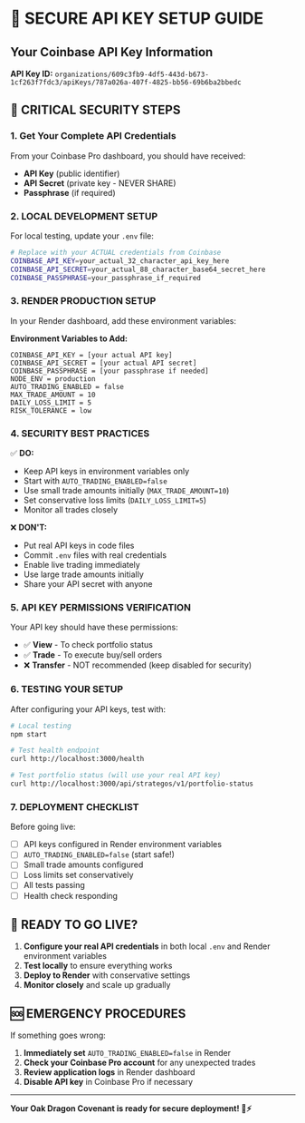 # 🔐 SECURE API KEY SETUP GUIDE

## Your Coinbase API Key Information
**API Key ID:** `organizations/609c3fb9-4df5-443d-b673-1cf263f7fdc3/apiKeys/787a026a-407f-4825-bb56-69b6ba2bbedc`

## 🚨 CRITICAL SECURITY STEPS

### 1. Get Your Complete API Credentials
From your Coinbase Pro dashboard, you should have received:
- **API Key** (public identifier)
- **API Secret** (private key - NEVER SHARE)
- **Passphrase** (if required)

### 2. LOCAL DEVELOPMENT SETUP
For local testing, update your `.env` file:

```bash
# Replace with your ACTUAL credentials from Coinbase
COINBASE_API_KEY=your_actual_32_character_api_key_here
COINBASE_API_SECRET=your_actual_88_character_base64_secret_here
COINBASE_PASSPHRASE=your_passphrase_if_required
```

### 3. RENDER PRODUCTION SETUP
In your Render dashboard, add these environment variables:

**Environment Variables to Add:**
```
COINBASE_API_KEY = [your actual API key]
COINBASE_API_SECRET = [your actual API secret]
COINBASE_PASSPHRASE = [your passphrase if needed]
NODE_ENV = production
AUTO_TRADING_ENABLED = false
MAX_TRADE_AMOUNT = 10
DAILY_LOSS_LIMIT = 5
RISK_TOLERANCE = low
```

### 4. SECURITY BEST PRACTICES

✅ **DO:**
- Keep API keys in environment variables only
- Start with `AUTO_TRADING_ENABLED=false`
- Use small trade amounts initially (`MAX_TRADE_AMOUNT=10`)
- Set conservative loss limits (`DAILY_LOSS_LIMIT=5`)
- Monitor all trades closely

❌ **DON'T:**
- Put real API keys in code files
- Commit `.env` files with real credentials
- Enable live trading immediately
- Use large trade amounts initially
- Share your API secret with anyone

### 5. API KEY PERMISSIONS VERIFICATION

Your API key should have these permissions:
- ✅ **View** - To check portfolio status
- ✅ **Trade** - To execute buy/sell orders
- ❌ **Transfer** - NOT recommended (keep disabled for security)

### 6. TESTING YOUR SETUP

After configuring your API keys, test with:

```bash
# Local testing
npm start

# Test health endpoint
curl http://localhost:3000/health

# Test portfolio status (will use your real API key)
curl http://localhost:3000/api/strategos/v1/portfolio-status
```

### 7. DEPLOYMENT CHECKLIST

Before going live:
- [ ] API keys configured in Render environment variables
- [ ] `AUTO_TRADING_ENABLED=false` (start safe!)
- [ ] Small trade amounts configured
- [ ] Loss limits set conservatively  
- [ ] All tests passing
- [ ] Health check responding

## 🚀 READY TO GO LIVE?

1. **Configure your real API credentials** in both local `.env` and Render environment variables
2. **Test locally** to ensure everything works
3. **Deploy to Render** with conservative settings
4. **Monitor closely** and scale up gradually

## 🆘 EMERGENCY PROCEDURES

If something goes wrong:
1. **Immediately set** `AUTO_TRADING_ENABLED=false` in Render
2. **Check your Coinbase Pro account** for any unexpected trades
3. **Review application logs** in Render dashboard
4. **Disable API key** in Coinbase Pro if necessary

---

**Your Oak Dragon Covenant is ready for secure deployment! 🏰⚡**
